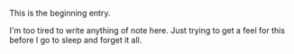 This is the beginning entry.

I'm too tired to write anything of note here. Just trying to get a feel for this before I go to sleep and forget it all.



